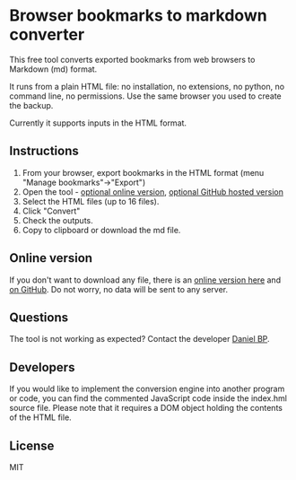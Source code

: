 # Browser bookmarks to markdown converter

This free tool converts exported bookmarks from web browsers to Markdown (md) format.

It runs from a plain HTML file: no installation, no extensions, no python, no command line, no permissions. Use the same browser you used to create the backup.

Currently it supports inputs in the HTML format.

## Instructions
1. From your browser, export bookmarks in the HTML format (menu "Manage bookmarks"->"Export")
2. Open the tool - [optional online version](https://www.danbp.org/bookmarks2md.html), [optional GitHub hosted version](https://danpeig.github.io/bookmarks2md/bookmarks2md.html)
3. Select the HTML files (up to 16 files).
4. Click "Convert"
5. Check the outputs.
6. Copy to clipboard or download the md file.

## Online version
If you don't want to download any file, there is an [online version here](https://www.danbp.org/bookmarks2md.html) and [on GitHub](https://danpeig.github.io/bookmarks2md/bookmarks2md.html). Do not worry, no data will be sent to any server.

## Questions
The tool is not working as expected? Contact the developer <a href="https://www.danbp.org">Daniel BP</a>.

## Developers
If you would like to implement the conversion engine into another program or code, you can find the commented JavaScript code inside the index.hml source file. Please note that it requires a DOM object holding the contents of the HTML file.

## License
MIT

